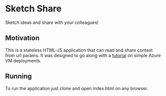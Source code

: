 # Sketch Share


Sketch ideas and share with your colleagues!

## Motivation
This is a stateless HTML-JS application that can read and share context from url params. It was designed to go along with a [tutorial]() on simple Azure VM deployments.

## Running
To run the application just clone and open index.html on any browser.
